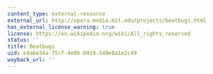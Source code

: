 ```yaml
---
content_type: external-resource
external_url: http://opera.media.mit.edu/projects/beatbugs.html
has_external_license_warning: true
license: https://en.wikipedia.org/wiki/All_rights_reserved
status: ''
title: Beatbugs
uid: edabe34a-75cf-4e0b-b919-549e8a1e2c49
wayback_url: ''
---
```

